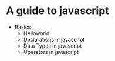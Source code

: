 # A guide to javascript

- Basics
  - Helloworld
  - Declarations in javascript
  - Data Types in javascript
  - Operators in javascript
